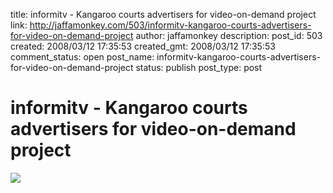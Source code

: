 title: informitv - Kangaroo courts advertisers for video-on-demand project
link: http://jaffamonkey.com/503/informitv-kangaroo-courts-advertisers-for-video-on-demand-project
author: jaffamonkey
description: 
post_id: 503
created: 2008/03/12 17:35:53
created_gmt: 2008/03/12 17:35:53
comment_status: open
post_name: informitv-kangaroo-courts-advertisers-for-video-on-demand-project
status: publish
post_type: post

# informitv - Kangaroo courts advertisers for video-on-demand project

![](http://informitv.com/images/banners/Broadband-meets-broadcast.jpg)